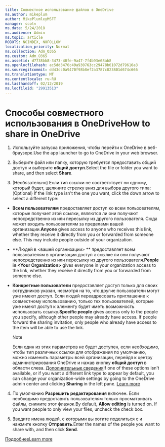 ```yaml
---
title: Совместное использование файлов в OneDrive
ms.author: mikeplum
author: MikePlumleyMSFT
manager: scotv
ms.date: 5/24/2018
ms.audience: Admin
ms.topic: article
ROBOTS: NOINDEX, NOFOLLOW
localization_priority: Normal
ms.collection: Adm_O365
ms.custom: Adm_O365
ms.assetid: d7738bb8-3473-40fe-9a47-7f4b93e68ab8
ms.openlocfilehash: ac5dd3476c49a930763cc29478b61072d79616a3
ms.sourcegitcommit: dd43cc0a9470f98b8ef2a3787c823801d674c666
ms.translationtype: MT
ms.contentlocale: ru-RU
ms.lasthandoff: 02/12/2019
ms.locfileid: "29913513"
---
```

# <a name="how-to-share-in-onedrive"></a><span data-ttu-id="df684-102">Способы совместного использования в OneDrive</span><span class="sxs-lookup"><span data-stu-id="df684-102">How to share in OneDrive</span></span>

1. <span data-ttu-id="df684-103">Используйте запуска приложения, чтобы перейти к OneDrive в веб-браузере.</span><span class="sxs-lookup"><span data-stu-id="df684-103">Use the app launcher to go to OneDrive in your web browser.</span></span> 
    
2. <span data-ttu-id="df684-104">Выберите файл или папку, которую требуется предоставить общий доступ и выберите **общий доступ**.</span><span class="sxs-lookup"><span data-stu-id="df684-104">Select the file or folder you want to share, and then select **Share**.</span></span>
    
3. <span data-ttu-id="df684-105">(Необязательно) Если тип ссылки не соответствует ни одному, который будет, щелкните стрелку вниз для выбора другого типа:</span><span class="sxs-lookup"><span data-stu-id="df684-105">(Optional) If the link type isn't the one you want, click the down arrow to select a different type:</span></span>
    
  - <span data-ttu-id="df684-p101">**Всем пользователям** предоставляет доступ ко всем пользователям, которые получает этой ссылки, являются ли они получают непосредственно из или пересылку из другого пользователя. Сюда может входить пользователям за пределами вашей организации.</span><span class="sxs-lookup"><span data-stu-id="df684-p101">**Anyone** gives access to anyone who receives this link, whether they receive it directly from you or forwarded from someone else. This may include people outside of your organization.</span></span> 
    
  - <span data-ttu-id="df684-108">\*\*Людей в \<вашей организации\> \*\* предоставляет всем пользователям в организации доступ к ссылке ли они получают непосредственно из или пересылку из другого пользователя.</span><span class="sxs-lookup"><span data-stu-id="df684-108">**People in \<Your Organization\>** gives everyone in your organization access to the link, whether they receive it directly from you or forwarded from someone else.</span></span> 
    
  - <span data-ttu-id="df684-p102">**Конкретные пользователи** предоставляет доступ только для своих сотрудников указан, несмотря на то, что другие пользователи могут уже имеют доступ. Если людей переадресовать приглашение к совместному использованию, только тех пользователей, которые уже имеют доступ к элементу будет иметь возможность использовать ссылку.</span><span class="sxs-lookup"><span data-stu-id="df684-p102">**Specific people** gives access only to the people you specify, although other people may already have access. If people forward the sharing invitation, only people who already have access to the item will be able to use the link.</span></span> 
    
    > [!NOTE]
    > <span data-ttu-id="df684-p103">Если один из этих параметров не будет доступен, если необходимо, чтобы тип различных ссылки для отображения по умолчанию, можно изменить параметры всей организации, перейдя к центру администрирования OneDrive и нажав кнопку **общий доступ** в области слева. [Дополнительные сведения](https://go.microsoft.com/fwlink/?linkid=871961)</span><span class="sxs-lookup"><span data-stu-id="df684-p103">If one of these options isn't available, or if you want a different link type to appear by default, you can change your organization-wide settings by going to the OneDrive admin center and clicking **Sharing** in the left pane. [Learn more](https://go.microsoft.com/fwlink/?linkid=871961)</span></span>
  
4. <span data-ttu-id="df684-p104">По умолчанию **Разрешить редактирования** включен. Если необходимо предоставить пользователям только просматривать файлы, снимите этот флажок.</span><span class="sxs-lookup"><span data-stu-id="df684-p104">By default, **Allow editing** is turned on. If you want people to only view your files, uncheck the check box.</span></span> 
    
5. <span data-ttu-id="df684-115">Введите имена людей, с которыми вы хотите поделиться с и нажмите кнопку **Отправить**.</span><span class="sxs-lookup"><span data-stu-id="df684-115">Enter the names of the people you want to share with, and then click **Send**.</span></span>
    
[<span data-ttu-id="df684-116">Подробнее</span><span class="sxs-lookup"><span data-stu-id="df684-116">Learn more</span></span>](https://go.microsoft.com/fwlink/?linkid=871861)
  

